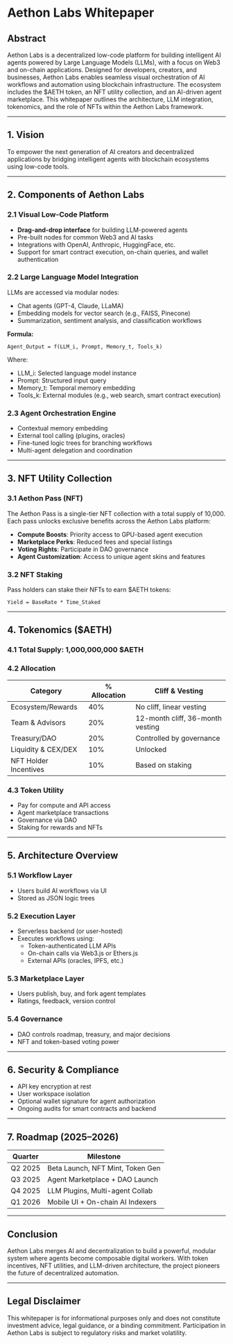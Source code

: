 # Aethon Labs Whitepaper

## Abstract
Aethon Labs is a decentralized low-code platform for building intelligent AI agents powered by Large Language Models (LLMs), with a focus on Web3 and on-chain applications. Designed for developers, creators, and businesses, Aethon Labs enables seamless visual orchestration of AI workflows and automation using blockchain infrastructure. The ecosystem includes the $AETH token, an NFT utility collection, and an AI-driven agent marketplace. This whitepaper outlines the architecture, LLM integration, tokenomics, and the role of NFTs within the Aethon Labs framework.

---

## 1. Vision
To empower the next generation of AI creators and decentralized applications by bridging intelligent agents with blockchain ecosystems using low-code tools.

---

## 2. Components of Aethon Labs

### 2.1 Visual Low-Code Platform
- **Drag-and-drop interface** for building LLM-powered agents
- Pre-built nodes for common Web3 and AI tasks
- Integrations with OpenAI, Anthropic, HuggingFace, etc.
- Support for smart contract execution, on-chain queries, and wallet authentication

### 2.2 Large Language Model Integration
LLMs are accessed via modular nodes:
- Chat agents (GPT-4, Claude, LLaMA)
- Embedding models for vector search (e.g., FAISS, Pinecone)
- Summarization, sentiment analysis, and classification workflows

**Formula:**
```
Agent_Output = f(LLM_i, Prompt, Memory_t, Tools_k)
```
Where:
- LLM_i: Selected language model instance
- Prompt: Structured input query
- Memory_t: Temporal memory embedding
- Tools_k: External modules (e.g., web search, smart contract execution)

### 2.3 Agent Orchestration Engine
- Contextual memory embedding
- External tool calling (plugins, oracles)
- Fine-tuned logic trees for branching workflows
- Multi-agent delegation and coordination

---

## 3. NFT Utility Collection

### 3.1 Aethon Pass (NFT)
The Aethon Pass is a single-tier NFT collection with a total supply of 10,000. Each pass unlocks exclusive benefits across the Aethon Labs platform:
- **Compute Boosts**: Priority access to GPU-based agent execution
- **Marketplace Perks**: Reduced fees and special listings
- **Voting Rights**: Participate in DAO governance
- **Agent Customization**: Access to unique agent skins and features

### 3.2 NFT Staking
Pass holders can stake their NFTs to earn $AETH tokens:
```
Yield = BaseRate * Time_Staked
```

---

## 4. Tokenomics ($AETH)

### 4.1 Total Supply: 1,000,000,000 $AETH

### 4.2 Allocation
| Category             | % Allocation | Cliff & Vesting                  |
|----------------------|--------------|----------------------------------|
| Ecosystem/Rewards    | 40%          | No cliff, linear vesting         |
| Team & Advisors      | 20%          | 12-month cliff, 36-month vesting |
| Treasury/DAO         | 20%          | Controlled by governance         |
| Liquidity & CEX/DEX  | 10%          | Unlocked                         |
| NFT Holder Incentives| 10%          | Based on staking                 |

### 4.3 Token Utility
- Pay for compute and API access
- Agent marketplace transactions
- Governance via DAO
- Staking for rewards and NFTs

---

## 5. Architecture Overview

### 5.1 Workflow Layer
- Users build AI workflows via UI
- Stored as JSON logic trees

### 5.2 Execution Layer
- Serverless backend (or user-hosted)
- Executes workflows using:
  - Token-authenticated LLM APIs
  - On-chain calls via Web3.js or Ethers.js
  - External APIs (oracles, IPFS, etc.)

### 5.3 Marketplace Layer
- Users publish, buy, and fork agent templates
- Ratings, feedback, version control

### 5.4 Governance
- DAO controls roadmap, treasury, and major decisions
- NFT and token-based voting power

---

## 6. Security & Compliance
- API key encryption at rest
- User workspace isolation
- Optional wallet signature for agent authorization
- Ongoing audits for smart contracts and backend

---

## 7. Roadmap (2025–2026)
| Quarter | Milestone                          |
|---------|------------------------------------|
| Q2 2025 | Beta Launch, NFT Mint, Token Gen   |
| Q3 2025 | Agent Marketplace + DAO Launch     |
| Q4 2025 | LLM Plugins, Multi-agent Collab    |
| Q1 2026 | Mobile UI + On-chain AI Indexers   |

---

## Conclusion
Aethon Labs merges AI and decentralization to build a powerful, modular system where agents become composable digital workers. With token incentives, NFT utilities, and LLM-driven architecture, the project pioneers the future of decentralized automation.

---

## Legal Disclaimer
This whitepaper is for informational purposes only and does not constitute investment advice, legal guidance, or a binding commitment. Participation in Aethon Labs is subject to regulatory risks and market volatility.
